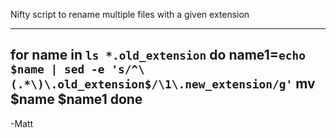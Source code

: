 Nifty script to rename multiple files with a given extension

---
for name in `ls *.old_extension` 
do 
name1=`echo $name | sed -e 's/^\(.*\)\.old_extension$/\1\.new_extension/g'` 
mv $name $name1
done
---

-Matt
